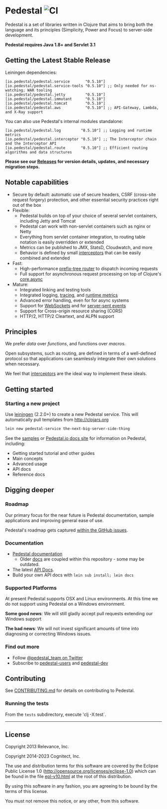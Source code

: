 # Pedestal ![CI](https://github.com/pedestal/pedestal/workflows/CI/badge.svg)

Pedestal is a set of libraries written in Clojure that aims to bring
both the language and its principles (Simplicity, Power and Focus) to
server-side development.

**Pedestal requires Java 1.8+ and Servlet 3.1**

## Getting the Latest Stable Release

Leiningen dependencies:
```
[io.pedestal/pedestal.service       "0.5.10"]
[io.pedestal/pedestal.service-tools "0.5.10"] ;; Only needed for ns-watching; WAR tooling
[io.pedestal/pedestal.jetty         "0.5.10"]
[io.pedestal/pedestal.immutant      "0.5.10"]
[io.pedestal/pedestal.tomcat        "0.5.10"]
[io.pedestal/pedestal.aws           "0.5.10"] ;; API-Gateway, Lambda, and X-Ray support
```

You can also use Pedestal's internal modules standalone:

```
[io.pedestal/pedestal.log         "0.5.10"] ;; Logging and runtime metrics
[io.pedestal/pedestal.interceptor "0.5.10"] ;; The Interceptor chain and the Interceptor API
[io.pedestal/pedestal.route       "0.5.10"] ;; Efficient routing algorithms and data structures
```

**Please see our [Releases](https://github.com/pedestal/pedestal/releases) for
version details, updates, and necessary migration steps.**

## Notable capabilities

  * Secure by default: automatic use of secure headers, CSRF (cross-site request forgery) protection, and other
    essential security practices right out of the box
  * Flexible: 
    * Pedestal builds on top of your choice of several servlet containers, including Jetty and Tomcat
    * Pedestal can work with non-servlet containers such as nginx or Netty
    * Everything from servlet container integration, to routing table notation is easily overridden or extended
    * Metrics can be published to JMX, StatsD, Cloudwatch, and more 
    * Behavior is defined by small [interceptors](http://pedestal.io/reference/interceptors) that can be easily combined and extended
  * Fast:
    * High-performance [prefix-tree router](http://pedestal.io/reference/prefix-tree-router) to dispatch incoming requests
    * Full support for asynchronous request processing on top of Clojure's [core.async](https://github.com/clojure/core.async)
  * Mature:
    * Integrated linking and testing tools
    * Integrated logging, [tracing](./samples/tracing-interceptor), and [runtime metrics](./samples/helloworld-metrics)
    * Advanced error handling, even for for async systems
    * Support for [WebSockets](./samples/jetty-web-sockets) and for [server-sent events]()
    * Support for Cross-origin resource sharing (CORS)
    * HTTP/2, HTTP/2 Cleartext, and ALPN support


## Principles

We prefer _data_ over _functions_, and functions over _macros_.

Open subsystems, such as routing, are defined in terms of a well-defined protocol so that applications can seamlessly
integrate their own solutions when necessary.

We feel that [interceptors](http://pedestal.io/reference/interceptors) are the ideal way to implement these ideals.

## Getting started

### Starting a new project

Use [leiningen](https://github.com/technomancy/leiningen) (2.2.0+) to create a new
Pedestal service. This will automatically pull templates from
<http://clojars.org>

```bash
lein new pedestal-service the-next-big-server-side-thing
```

See the [samples](./samples) or [Pedestal.io docs site](http://pedestal.io/) for information on Pedestal,
including:

 * Getting started tutorial and other guides
 * Main concepts
 * Advanced usage
 * API docs
 * Reference docs

## Digging deeper

### Roadmap

Our primary focus for the near future is Pedestal documentation, sample
applications and improving general ease of use.

Pedestal's roadmap gets captured [within the GitHub issues](https://github.com/pedestal/pedestal/issues).


### Documentation

 * [Pedestal documentation](http://pedestal.io/)
   * Older [docs](./guides/documentation) are coupled within this repository - some may be outdated.
 * The latest [API Docs](http://pedestal.io/api/index).
 * Build your own API docs with `lein sub install; lein docs`

### Supported Platforms

At present Pedestal supports OSX and Linux environments. At this time we do not
support using Pedestal on a Windows environment.

**Some good news**: We will still gladly accept pull requests extending our
Windows support

**The bad news**: We will not invest significant amounts of time into
diagnosing or correcting Windows issues.

### Find out more

* Follow [@pedestal_team on Twitter](http://twitter.com/pedestal_team)
* Subscribe to [pedestal-users](https://groups.google.com/d/forum/pedestal-users)
  and [pedestal-dev](https://groups.google.com/d/forum/pedestal-dev)

## Contributing

See [CONTRIBUTING.md](CONTRIBUTING.md) for details on contributing to Pedestal.

### Running the tests

From the `tests` subdirectory, execute 'clj -X:test`.

---

## License
Copyright 2013 Relevance, Inc.

Copyright 2014-2023 Cognitect, Inc.

The use and distribution terms for this software are covered by the
Eclipse Public License 1.0 (http://opensource.org/licenses/eclipse-1.0)
which can be found in the file [epl-v10.html](epl-v10.html) at the root of this distribution.

By using this software in any fashion, you are agreeing to be bound by
the terms of this license.

You must not remove this notice, or any other, from this software.

